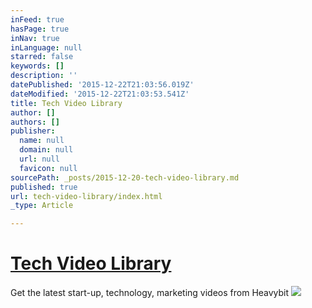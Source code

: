 ```yaml
---
inFeed: true
hasPage: true
inNav: true
inLanguage: null
starred: false
keywords: []
description: ''
datePublished: '2015-12-22T21:03:56.019Z'
dateModified: '2015-12-22T21:03:53.541Z'
title: Tech Video Library
author: []
authors: []
publisher:
  name: null
  domain: null
  url: null
  favicon: null
sourcePath: _posts/2015-12-20-tech-video-library.md
published: true
url: tech-video-library/index.html
_type: Article

---
```

# [Tech Video Library][0]

Get the latest start-up, technology, marketing videos from Heavybit
![](https://the-grid-user-content.s3-us-west-2.amazonaws.com/c2fe8b8c-d2d7-45c8-9d76-140717907d40.jpg)

[0]: http://www.heavybit.com/library/